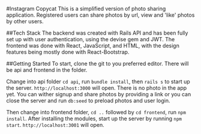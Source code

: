 #Instagram Copycat
This is a simplified version of photo sharing application. Registered users can share photos by url, view and 'like' photos by other users. 

##Tech Stack
The backend was created with Rails API and has been fully set up with user authentication, using the devise gem and JWT. The frontend was done with React, JavaScript, and HTML, with the design features being mostly done with React-Bootstrap.

##Getting Started
To start,  clone the git to you preferred editor.
There will be api and frontend in the folder.

Change into api folder `cd api`, run `bundle install`, then `rails s` to start up the server. `http://localhost:3000` will open.
There is no photo in the app yet. You can wither signup and share photos by providing a link or you can close the server and run `db:seed` to preload photos and user login. 

Then change into frontend folder, `cd ..` followed by `cd frontend`, run `npm install`. After installing the modules, start up the server by running `npm start`. `http://localhost:3001` will open.



